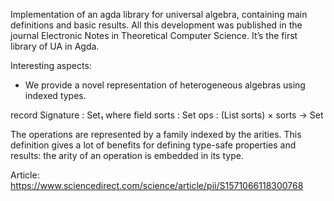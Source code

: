 Implementation of an agda library for universal algebra, containing main definitions and basic results. 
All this development was published in the journal Electronic Notes in Theoretical Computer Science. 
It’s the first library of UA in Agda. 

Interesting aspects:
* We provide a novel representation of heterogeneous algebras using indexed types.

record Signature : Set₁ where
  field
    sorts  : Set
    ops    : (List sorts) × sorts → Set

The operations are represented by a family indexed by the arities. This definition gives a lot of benefits 
for defining type-safe properties and results: the arity of an operation is embedded in its type.

Article: https://www.sciencedirect.com/science/article/pii/S1571066118300768
